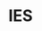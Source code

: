 ---
# This topic lives at
# https://digital.gov/topics/ies

slug: "ies"

# Topic Title
title: "IES"

# description — keep it short and clear
summary: ""


# Weight
weight: 1

# For more information on managing topics,
# see https://github.com/GSA/digitalgov.gov/wiki
---